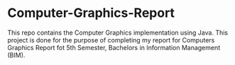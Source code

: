 # Computer-Graphics-Report
This repo contains the Computer Graphics implementation using Java.
This project is done for the purpose of completing my report for 
Computers Graphics Report fot 5th Semester, Bachelors in Information Management (BIM).
